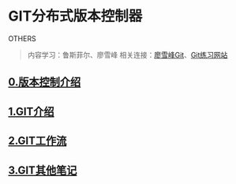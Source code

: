 # GIT分布式版本控制器

OTHERS

> 内容学习：鲁斯菲尔、廖雪峰
> 相关连接：[廖雪峰Git](https://www.liaoxuefeng.com/wiki/896043488029600)、[Git练习网站](https://learngitbranching.js.org/?locale=zh_CN)

## [0.版本控制介绍](https://github.com/StupidUr/studys/tree/master/git-demo/docs/0.版本控制介绍.md)

## [1.GIT介绍](https://github.com/StupidUr/studys/tree/master/git-demo/docs/1.GIT介绍.md)

## [2.GIT工作流](https://github.com/StupidUr/studys/tree/master/git-demo/docs/2.GIT工作流.md)

## [3.GIT其他笔记](https://github.com/StupidUr/studys/tree/master/git-demo/docs/3.GIT其他笔记.md)